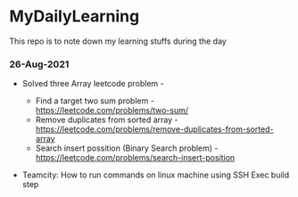 # MyDailyLearning
This repo is to note down my learning stuffs during the day

### 26-Aug-2021
* Solved three Array leetcode problem -
  * Find a target two sum problem - \
    https://leetcode.com/problems/two-sum/
  * Remove duplicates from sorted array - \
    https://leetcode.com/problems/remove-duplicates-from-sorted-array
  * Search insert possition (Binary Search problem) - \
    https://leetcode.com/problems/search-insert-position 

* Teamcity: How to run commands on linux machine using SSH Exec build step

